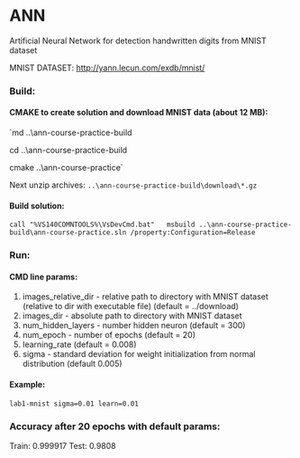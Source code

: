 # ANN
Artificial Neural Network for detection handwritten digits from MNIST dataset

MNIST DATASET: http://yann.lecun.com/exdb/mnist/

### Build:

#### CMAKE to create solution and download MNIST data (about 12 MB):

`md ..\ann-course-practice-build
  
cd ..\ann-course-practice-build  

cmake ..\ann-course-practice`

Next unzip archives: `..\ann-course-practice-build\download\*.gz`

#### Build solution:

`call "%VS140COMNTOOLS%\VsDevCmd.bat"  
msbuild ..\ann-course-practice-build\ann-course-practice.sln /property:Configuration=Release`

### Run:

#### CMD line params:
1. images_relative_dir - relative path to directory with MNIST dataset (relative to dir with executable file) (default = ../download)
2. images_dir - absolute path to directory with MNIST dataset
3. num_hidden_layers - number hidden neuron (default = 300)
4. num_epoch - number of epochs (default = 20)
5. learning_rate (default = 0.008)
6. sigma - standard deviation for weight initialization from normal distribution (default 0.005)

#### Example:
`lab1-mnist sigma=0.01 learn=0.01`

### Accuracy after 20 epochs with default params:  
Train: 0.999917
Test: 0.9808